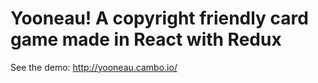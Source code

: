 # Yooneau! A copyright friendly card game made in React with Redux

See the demo: http://yooneau.cambo.io/
